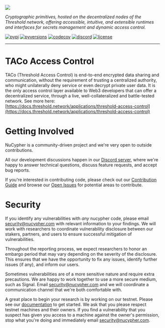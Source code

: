 ![](nucypher.png)

*Cryptographic primitives, hosted on the decentralized nodes of the Threshold network, offering accessible, intuitive, and extensible runtimes and interfaces for
secrets management and dynamic access control.*

[![pypi](https://img.shields.io/pypi/v/nucypher.svg?style=flat)](https://pypi.org/project/nucypher/)
[![pyversions](https://img.shields.io/pypi/pyversions/nucypher.svg)](https://pypi.org/project/nucypher/)
[![codecov](https://codecov.io/gh/nucypher/nucypher/branch/development/graph/badge.svg?token=9w1dAFqog5)](https://codecov.io/gh/nucypher/nucypher)
[![discord](https://img.shields.io/discord/411401661714792449.svg?logo=discord)](https://discord.gg/7rmXa3S)
[![license](https://img.shields.io/pypi/l/nucypher.svg)](https://www.gnu.org/licenses/gpl-3.0.html)

----

# TACo Access Control

TACo (Threshold Access Control) is end-to-end encrypted data sharing and communication, without the requirement of
trusting a centralized authority, who might unilaterally deny service or even decrypt private user data. It is the only
access control layer available to Web3 developers that can offer a decentralized service, through a live,
well-collateralized and battle-tested network.  See more here: [https://docs.threshold.network/applications/threshold-access-control](https://docs.threshold.network/applications/threshold-access-control)

# Getting Involved

NuCypher is a community-driven project and we're very open to outside contributions.

All our development discussions happen in our [Discord server](https://discord.gg/threshold), where we're happy to answer
technical questions, discuss feature requests,
and accept bug reports.

If you're interested in contributing code, please check out
our [Contribution Guide](CONTRIBUTING.rst)
and browse our [Open Issues](https://github.com/nucypher/nucypher/issues) for potential areas to contribute.

# Security

If you identify any vulnerabilities with _any_ nucypher code, please email security@nucypher.com with relevant information
to your findings.
We will work with researchers to coordinate vulnerability disclosure between our stakers, partners, and users to ensure
successful mitigation of vulnerabilities.

Throughout the reporting process, we expect researchers to honor an embargo period that may vary depending on the
severity of the disclosure.
This ensures that we have the opportunity to fix any issues, identify further issues (if any), and inform our users.

Sometimes vulnerabilities are of a more sensitive nature and require extra precautions.
We are happy to work together to use a more secure medium, such as Signal.
Email security@nucypher.com and we will coordinate a communication channel that we're both comfortable with.

A great place to begin your research is by working on our testnet.
Please see our [documentation](https://docs.threshold.network) to get started.
We ask that you please respect testnet machines and their owners.
If you find a vulnerability that you suspect has given you access to a machine against the owner's permission, stop what
you're doing and immediately email security@nucypher.com.
